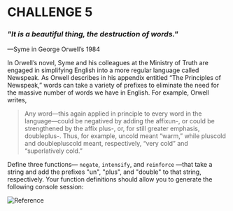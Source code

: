 # CHALLENGE 5

### _"It is a beautiful thing, the destruction of words."_
 —Syme in George Orwell’s 1984

 In Orwell’s novel, Syme and his colleagues at the Ministry of Truth are engaged in simplifying English into a more regular language called Newspeak. As Orwell describes in his appendix entitled “The Principles of Newspeak,” words can take a variety of prefixes to eliminate the need for the massive number of words we have in English. For example, Orwell writes,

 > Any word—this again applied in principle to every word in the language—could be negatived by adding the affixun-, or could be strengthened by the affix plus-, or, for still greater emphasis, doubleplus-. Thus, for example, uncold meant “warm,” while pluscold and doublepluscold meant, respectively, “very cold” and “superlatively cold.”

 Define three functions— `negate`, `intensify`, and `reinforce` —that take a string and add the prefixes "un", "plus", and "double" to that string, respectively. Your function definitions should allow you to generate the following console session:

 ![Reference](image.png)

